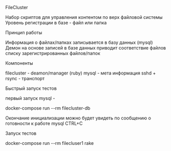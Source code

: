 FileCluster

Набор скриптов для управления контентом по верх файловой системы
Уровень регистрации в базе - файл или папка


Принцип работы

Информация о файлах/папках записывается в базу данных (mysql)
Демон на основе записей в базе данных приводит соответствие файлов списку зарегистрированных файлов/папок


Компоненты

filecluster - deamon/manager (ruby)
mysql -  мета информация
sshd + rsync  - транспорт



Быстрый запуск тестов

первый запуск mysql -

docker-compose run --rm filecluster-db

Окончание инициализации можно будет увидеть по сообщению о готовности к работе mysql
CTRL+C

Запуск тестов

docker-compose  run --rm filecluser1 rake
